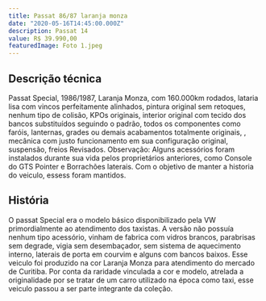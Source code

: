 ```yaml
---
title: Passat 86/87 laranja monza
date: "2020-05-16T14:45:00.000Z"
description: Passat 14
value: R$ 39.990,00
featuredImage: Foto 1.jpeg
---
```


## Descrição técnica

Passat Special, 1986/1987, Laranja Monza, com 160.000km rodados, lataria lisa com vincos perfeitamente alinhados, pintura  original sem retoques, nenhum tipo de colisão, KPOs originais, interior original com tecido dos bancos substituídos seguindo o padrão, todos os componentes como faróis, lanternas, grades ou demais acabamentos totalmente originais, , mecânica com justo funcionamento em sua configuração original, suspensão, freios Revisados.
Observação: Alguns acessórios foram instalados durante sua vida  pelos proprietários anteriores, como Console do GTS Pointer e Borrachões laterais. Com o objetivo de manter a historia do veiculo, essess foram mantidos.

 

## História

O passat Special era o modelo básico disponibilizado pela VW primordialmente ao atendimento dos taxistas. A versão não possuía nenhum tipo acessório, vinham de fabrica com vidros brancos, parabrisas sem degrade, vigia sem desembaçador,  sem sistema de aquecimento interno, laterais de porta em courvim e alguns com bancos baixos. Esse veiculo foi produzido na cor Laranja Monza para atendimento do mercado de Curitiba. Por conta da raridade vinculada a cor e modelo, atrelada a originalidade por se tratar de um carro utilizado na época como taxi, esse veiculo passou a ser parte integrante da coleção.